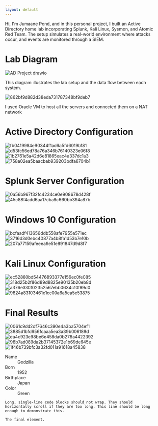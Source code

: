 ```yaml
---
layout: default
---
```


Hi, I'm Jumaane Pond, and in this personal project, I built an Active Directory home lab incorporating Splunk, Kali Linux, Sysmon, and Atomic Red Team. The setup simulates a real-world environment where attacks occur, and events are monitored through a SIEM.







# Lab Diagram

![AD Project drawio](https://github.com/user-attachments/assets/7f01f634-2d8e-44f5-a0c4-7692bd9f230f)

This diagram illustrates the lab setup and the data flow between each system. 

![862bf9d882d38eda731787348bf9deb7](https://github.com/user-attachments/assets/626561bd-6e50-4059-9897-921c8c2a1360)

I used Oracle VM to host all the servers and connected them on a NAT network

# Active Directory Configuration

![fb0419984e90344f1ad6a5fd6019b181](https://github.com/user-attachments/assets/25d5e680-4fe7-4300-9583-97110a126a1e)
![d53fc56ed78a76a346b76140323e06f8](https://github.com/user-attachments/assets/bb307381-4cfc-4575-b677-ce52bb69015d)
![1b2761e5a42d6e81865eac4a337dc1a3](https://github.com/user-attachments/assets/2f47482c-5d88-4ad1-bddb-ab4c5bff2c76)![758a02ea5baacbab939203bdfa6704b1](https://github.com/user-attachments/assets/919af5f9-610d-418b-a217-f7c72e5c0179)














# Splunk Server Configuration

![0a56b967f32fc4234ce0e908678d428f](https://github.com/user-attachments/assets/854c7420-ab2e-4903-ae1d-9ef048ca519b)
![45c88f4add6aa17cba8c660bb394a87b](https://github.com/user-attachments/assets/a37519be-7c53-4e68-b576-380002afb600)



# Windows 10 Configuration

![bcfaadf413656ddb558afe7955a571ec](https://github.com/user-attachments/assets/12fb6d1f-dcd7-4b75-879f-66ea85eb067e)
![3716d3d0ebc40877a4b8fa1d53b7e10b](https://github.com/user-attachments/assets/6c44eb4a-3a69-4a8d-80b8-4acfd1a2498d)
![207a77159afeeea9e51e891847d9d8f7](https://github.com/user-attachments/assets/0e8bd271-41eb-4686-8da6-ebb3d8b6074d)





# Kali Linux Configuration

![ec52880bd54476893377e156ec0fe085](https://github.com/user-attachments/assets/30f65528-8462-4184-ae7e-18e51e50669d)
![318d25b2f86d89d8825e90135b20eb8d](https://github.com/user-attachments/assets/9aa43855-6839-4d06-8475-a9a78687919e)
![a376e330f02352567ebb0634c10f99d0](https://github.com/user-attachments/assets/0ac30a59-51ba-4ab0-9ce1-ae090e6aec43)
![9824a83103461e1cc00a6a5ca5e53875](https://github.com/user-attachments/assets/b5a00c1f-400f-43a3-b16e-d30438e88699)




# Final Results
![0061c9dd2df7646c390e4a3ba5704ef1](https://github.com/user-attachments/assets/4d050f30-5a80-468f-a997-83a672177168)
![3885d1bfd656fcaaa5ea3a39b006188d](https://github.com/user-attachments/assets/31388c66-12a6-4f99-9c6c-07977f9bdae1)
![ea4c923e98be6e458da0b278a4422392](https://github.com/user-attachments/assets/da949034-438d-497a-8330-756dbd36b448)
![98b7ad089da2b37145372e1b69de645e](https://github.com/user-attachments/assets/a9ceb573-a388-4db7-b59a-c0d81abf849b)
![1f46b739bfc3a32fd011a91618a45838](https://github.com/user-attachments/assets/97d727c7-49b6-486a-a3e1-fd5e98c6cf06)





















<dl>
<dt>Name</dt>
<dd>Godzilla</dd>
<dt>Born</dt>
<dd>1952</dd>
<dt>Birthplace</dt>
<dd>Japan</dd>
<dt>Color</dt>
<dd>Green</dd>
</dl>

```
Long, single-line code blocks should not wrap. They should horizontally scroll if they are too long. This line should be long enough to demonstrate this.
```

```
The final element.
```
